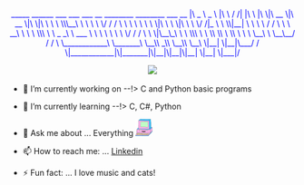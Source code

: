 <div align="center" width="300" height="300">
<p style="color:blue">
  _____ ______       ___    ___      ___       __   ________  ________  ___  __       
|\   _ \  _   \    |\  \  /  /|    |\  \     |\  \|\   __  \|\   __  \|\  \|\  \     
\ \  \\\__\ \  \   \ \  \/  / /    \ \  \    \ \  \ \  \|\  \ \  \|\  \ \  \/  /|_   
 \ \  \\|__| \  \   \ \    / /      \ \  \  __\ \  \ \  \\\  \ \   _  _\ \   ___  \  
  \ \  \    \ \  \   \/  /  /        \ \  \|\__\_\  \ \  \\\  \ \  \\  \\ \  \\ \  \ 
   \ \__\    \ \__\__/  / /           \ \____________\ \_______\ \__\\ _\\ \__\\ \__\
    \|__|     \|__|\___/ /             \|____________|\|_______|\|__|\|__|\|__| \|__|
                  \|___|/                                                            
 </p> 
  </div>

<!-- <img src="https://www.freepik.com/premium-vector/mobile-app-development-background_5546916.htm#page=4&query=code&position=30"> -->
<!-- <img src="/images/612.jpg" > --> 

<div align="center">
<img src="/Images/MOSHED-2021-5-5-15-53-22.gif" >
</div>


- 🔭 I’m currently working on --!> C  and Python basic programs

- 🌱 I’m currently learning --!> C, C#, Python 
- 💬 Ask me about ... Everything <img src="/Images/giphy.gif" width="30" height="30" />
- 📫 How to reach me: ... [Linkedin](https://www.linkedin.com/in/raimundo-gallino-bb60671b6/)
- ⚡ Fun fact: ... I love music and cats!

